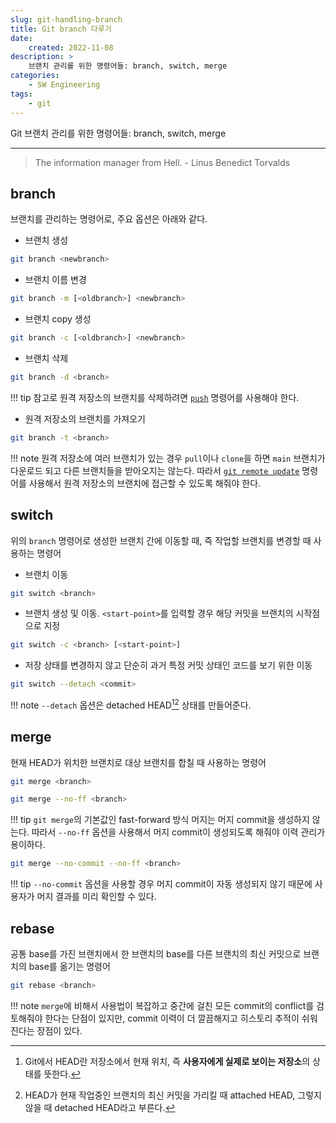 ```yaml
---
slug: git-handling-branch
title: Git branch 다루기
date:
    created: 2022-11-08
description: >
    브랜치 관리를 위한 명령어들: branch, switch, merge
categories:
    - SW Engineering
tags:
    - git
---
```


Git 브랜치 관리를 위한 명령어들: branch, switch, merge  

<!-- more -->

---

> The information manager from Hell. - Linus Benedict Torvalds

## branch

브랜치를 관리하는 명령어로, 주요 옵션은 아래와 같다.  

- 브랜치 생성

```bash
git branch <newbranch>
```

- 브랜치 이름 변경

```bash
git branch -m [<oldbranch>] <newbranch>
```

- 브랜치 copy 생성

```bash
git branch -c [<oldbranch>] <newbranch>
```

- 브랜치 삭제

```bash
git branch -d <branch>
```

!!! tip
    참고로 원격 저장소의 브랜치를 삭제하려면 [`push`](2022-01-15-git_save_upload.md/#push) 명령어를 사용해야 한다.  

- 원격 저장소의 브랜치를 가져오기

```bash
git branch -t <branch>
```

!!! note
    원격 저장소에 여러 브랜치가 있는 경우 `pull`이나 `clone`을 하면 `main` 브랜치가 다운로드 되고 다른 브랜치들을 받아오지는 않는다. 따라서 [`git remote update`](2022-01-14-git_initiate.md/#remote) 명령어를 사용해서 원격 저장소의 브랜치에 접근할 수 있도록 해줘야 한다.  

## switch

위의 `branch` 명령어로 생성한 브랜치 간에 이동할 때, 즉 작업할 브랜치를 변경할 때 사용하는 명령어  

- 브랜치 이동

```bash
git switch <branch>
```

- 브랜치 생성 및 이동. `<start-point>`를 입력할 경우 해당 커밋을 브랜치의 시작점으로 지정

```bash
git switch -c <branch> [<start-point>]
```

- 저장 상태를 변경하지 않고 단순히 과거 특정 커밋 상태인 코드를 보기 위한 이동

```bash
git switch --detach <commit>
```

!!! note
    `--detach` 옵션은 detached HEAD[^1][^2] 상태를 만들어준다.  

[^1]: Git에서 HEAD란 저장소에서 현재 위치, 즉 **사용자에게 실제로 보이는 저장소**의 상태를 뜻한다.  
[^2]: HEAD가 현재 작업중인 브랜치의 최신 커밋을 가리킬 때 attached HEAD, 그렇지 않을 때 detached HEAD라고 부른다.  

## merge

현재 HEAD가 위치한 브랜치로 대상 브랜치를 합칠 때 사용하는 명령어  

```bash
git merge <branch>
```

```bash
git merge --no-ff <branch>
```

!!! tip
    `git merge`의 기본값인 fast-forward 방식 머지는 머지 commit을 생성하지 않는다. 따라서 `--no-ff` 옵션을 사용해서 머지 commit이 생성되도록 해줘야 이력 관리가 용이하다.  

```bash
git merge --no-commit --no-ff <branch>
```

!!! tip
    `--no-commit` 옵션을 사용할 경우 머지 commit이 자동 생성되지 않기 때문에 사용자가 머지 결과를 미리 확인할 수 있다.  

## rebase

공통 base를 가진 브랜치에서 한 브랜치의 base를 다른 브랜치의 최신 커밋으로 브랜치의 base를 옮기는 명령어  

```bash
git rebase <branch>
```

!!! note
    `merge`에 비해서 사용법이 복잡하고 중간에 걸친 모든 commit의 conflict를 검토해줘야 한다는 단점이 있지만, commit 이력이 더 깔끔해지고 히스토리 추적이 쉬워진다는 장점이 있다.  